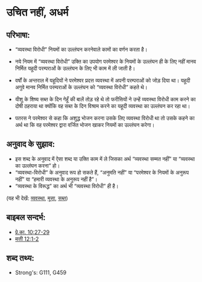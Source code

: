 # उचित नहीं, अधर्म #

## परिभाषा: ##

* “व्यवस्था विरोधी” नियमों का उल्लंघन करनेवाले कामों का वर्णन करता है।

* नये नियम में “व्यवस्था विरोधी” उक्ति का उपयोग परमेश्वर के नियमों के उल्लंघन ही के लिए नहीं मानव निर्मित यहूदी परम्पराओं के उल्लंघन के लिए भी काम में ली जाती है।
* वर्षों के अन्तराल में यहूदियों ने परमेश्वर प्रदत्त व्यवस्था में अपनी परम्पराओं को जोड़ दिया था। यहूदी अगुवे मानव निर्मित परम्पराओं के उल्लंघन को  “व्यवस्था विरोधी” कहते थे।
* यीशु के शिष्य सब्त के दिन गेहूँ की बालें तोड़ रहे थे तो फरीसियों ने उन्हें व्यवस्था विरोधी काम करने का दोषी ठहराया था क्योंकि वह सब्त के दिन विश्राम करने का यहूदी व्यवस्था का उल्लंघन कर रहा था।
* पतरस ने परमेश्वर से कहा कि अशुद्ध भोजन करना उसके लिए व्यवस्था विरोधी था तो उसके कहने का अर्थ था कि वह परमेश्वर द्वारा वर्जित भोजन खाकर नियमों का उल्लंघन करेगा।

## अनुवाद के सुझाव: ##

* इस शब्द के अनुवाद में ऐसा शब्द या उक्ति काम में ले जिसका अर्थ “व्यवस्था सम्मत नहीं” या “व्यवस्था का उल्लंघन करना” हो। 
* “व्यवस्था-विरोधी” के अनुवाद रूप हो सकते हैं, “अनुमति नहीं” या “परमेश्वर के नियमों के अनुरूप नहीं” या “हमारी व्यवस्था के अनुरूप नहीं है”।
* “व्यवस्था के विरूद्ध” का अर्थ भी “व्यवस्था विरोधी” ही है।

(यह भी देखें: [व्यवस्था](../other/lawful.md), [मूसा](../names/moses.md), [सब्त](../kt/sabbath.md))

## बाइबल सन्दर्भ: ##

* [प्रे.का. 10:27-29](rc://en/tn/help/act/10/27)
* [मत्ती 12:1-2](rc://en/tn/help/mat/12/01)


## शब्द तथ्य: ##

* Strong's: G111, G459
